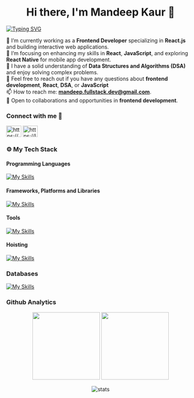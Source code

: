  <h1 align="center">Hi there, I'm Mandeep Kaur 👋</h1>

[![Typing SVG](https://readme-typing-svg.herokuapp.com?font=&weight=300&size=26&pause=1000&color=E9F7E0&width=505&lines=%F0%9F%91%A9%E2%80%8D%F0%9F%92%BB+Frontend+Developer;%E2%9A%9B%EF%B8%8F+React+Enthusiast+;%F0%9F%8C%90+Tech+Explorer)](https://git.io/typing-svg)

🔭 I’m currently working as a **Frontend Developer** specializing in **React.js** and building interactive web applications.<br>
🌱 I’m focusing on enhancing my skills in **React**, **JavaScript**, and exploring **React Native** for mobile app development.<br>
🧠 I have a solid understanding of **Data Structures and Algorithms (DSA)** and enjoy solving complex problems.<br>
💬 Feel free to reach out if you have any questions about **frontend development**, **React**, **DSA**, or **JavaScript**<br>
📫 How to reach me: **mandeep.fullstack.dev@gmail.com**.<br>
🌟 Open to collaborations and opportunities in **frontend development**.<br/>

### Connect with me 🔗
<p align="left">
<a href="https://linkedin.com/in/https://www.linkedin.com/in/mandeep-kaur05/" target="blank"><img align="center" src="https://raw.githubusercontent.com/rahuldkjain/github-profile-readme-generator/master/src/images/icons/Social/linked-in-alt.svg" alt="https://www.linkedin.com/in/mandeep-kaur05/" height="30" width="40" /></a>
<a href="https://www.leetcode.com/https://leetcode.com/u/mandeep_kaur21/" target="blank"><img align="center" src="https://raw.githubusercontent.com/rahuldkjain/github-profile-readme-generator/master/src/images/icons/Social/leet-code.svg" alt="https://leetcode.com/u/mandeep_kaur21/" height="30" width="40" /></a>
</p>


### ⚙️  My Tech Stack

#### Programming Languages
[![My Skills](https://skillicons.dev/icons?i=html,css,js,ts,java)](https://skillicons.dev)

#### Frameworks, Platforms and Libraries
[![My Skills](https://skillicons.dev/icons?i=react,redux,vite,graphql,nextjs,tailwind,sass,materialui,bootstrap,yarn,npm)](https://skillicons.dev)

#### Tools
[![My Skills](https://skillicons.dev/icons?i=vscode,figma,git,github,webpack)](https://skillicons.dev)

#### Hoisting
[![My Skills](https://skillicons.dev/icons?i=vercel,netlify)](https://skillicons.dev)

### Databases
[![My Skills](https://skillicons.dev/icons?i=firebase)](https://skillicons.dev)

### Github Analytics
<p align="center">
<a href="https://github.com/mandeep-webdev"></a>
<img height="180em" src="https://github-readme-stats-eight-theta.vercel.app/api?username=mandeep-webdev&show_icons=true&theme=algolia&include_all_commits=true&count_private=true"/>
<img height="180em" src="https://github-readme-stats-eight-theta.vercel.app/api/top-langs/?username=mandeep-webdev&layout=compact&langs_count=8&theme=algolia"/>
 
</p>
<p align="center">
<a href="https://github.com/mandeep-webdev"></a>
<img src="https://github-stats-alpha.vercel.app/api/?username=mandeep-webdev&cc=333333&tc=ffffff&ic=4B8BDA" alt="stats"/>
 
</p>






